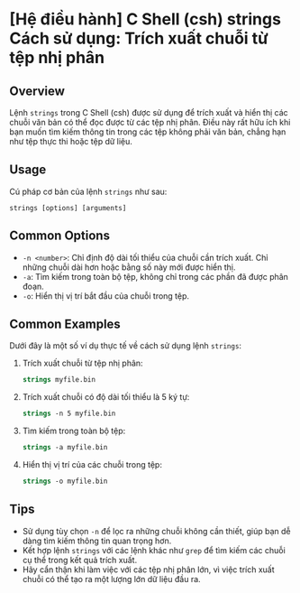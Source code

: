 # [Hệ điều hành] C Shell (csh) strings Cách sử dụng: Trích xuất chuỗi từ tệp nhị phân

## Overview
Lệnh `strings` trong C Shell (csh) được sử dụng để trích xuất và hiển thị các chuỗi văn bản có thể đọc được từ các tệp nhị phân. Điều này rất hữu ích khi bạn muốn tìm kiếm thông tin trong các tệp không phải văn bản, chẳng hạn như tệp thực thi hoặc tệp dữ liệu.

## Usage
Cú pháp cơ bản của lệnh `strings` như sau:
```
strings [options] [arguments]
```

## Common Options
- `-n <number>`: Chỉ định độ dài tối thiểu của chuỗi cần trích xuất. Chỉ những chuỗi dài hơn hoặc bằng số này mới được hiển thị.
- `-a`: Tìm kiếm trong toàn bộ tệp, không chỉ trong các phần đã được phân đoạn.
- `-o`: Hiển thị vị trí bắt đầu của chuỗi trong tệp.

## Common Examples
Dưới đây là một số ví dụ thực tế về cách sử dụng lệnh `strings`:

1. Trích xuất chuỗi từ tệp nhị phân:
   ```csh
   strings myfile.bin
   ```

2. Trích xuất chuỗi có độ dài tối thiểu là 5 ký tự:
   ```csh
   strings -n 5 myfile.bin
   ```

3. Tìm kiếm trong toàn bộ tệp:
   ```csh
   strings -a myfile.bin
   ```

4. Hiển thị vị trí của các chuỗi trong tệp:
   ```csh
   strings -o myfile.bin
   ```

## Tips
- Sử dụng tùy chọn `-n` để lọc ra những chuỗi không cần thiết, giúp bạn dễ dàng tìm kiếm thông tin quan trọng hơn.
- Kết hợp lệnh `strings` với các lệnh khác như `grep` để tìm kiếm các chuỗi cụ thể trong kết quả trích xuất.
- Hãy cẩn thận khi làm việc với các tệp nhị phân lớn, vì việc trích xuất chuỗi có thể tạo ra một lượng lớn dữ liệu đầu ra.